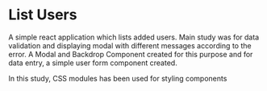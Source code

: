 # List Users

A simple react application which lists added users. Main study was for data validation
and displaying modal with different messages according to the error. A Modal and Backdrop Component
created for this purpose and for data entry, a simple user form component created.

In this study, CSS modules has been used for styling components

